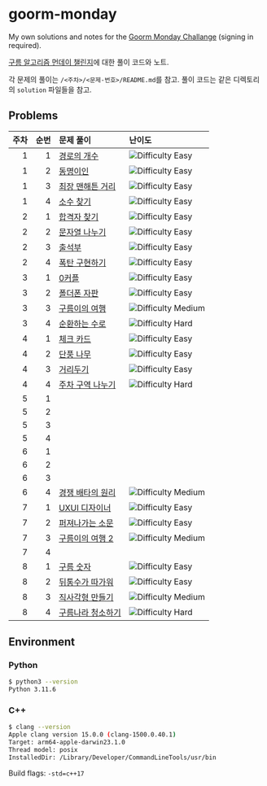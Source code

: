 # goorm-monday

My own solutions and notes for the [Goorm Monday Challange][goorm] (signing in required).

[구름 알고리즘 먼데이 챌린지][goorm]에 대한 풀이 코드와 노트.

[goorm]: https://edu.goorm.io/learn/lecture/33428/%EC%95%8C%EA%B3%A0%EB%A6%AC%EC%A6%98-%EB%A8%BC%EB%8D%B0%EC%9D%B4-%EC%B1%8C%EB%A6%B0%EC%A7%80-%EC%8B%9C%EC%A6%8C1

각 문제의 풀이는 `/<주차>/<문제-번호>/README.md`를 참고.
풀이 코드는 같은 디렉토리의 `solution` 파일들을 참고.



## Problems

| 주차 | 순번 | 문제 풀이 | 난이도 |
| -: | -: | :- | :- |
| 1 | 1 | [경로의 개수][w1-1] | ![Difficulty Easy](https://img.shields.io/badge/Easy-green) |
| 1 | 2 | [동명이인][w1-2] | ![Difficulty Easy](https://img.shields.io/badge/Easy-green) |
| 1 | 3 | [최장 맨해튼 거리][w1-3] | ![Difficulty Easy](https://img.shields.io/badge/Easy-green) |
| 1 | 4 | [소수 찾기][w1-4] | ![Difficulty Easy](https://img.shields.io/badge/Easy-green) |
| 2 | 1 | [합격자 찾기][w2-1] | ![Difficulty Easy](https://img.shields.io/badge/Easy-green) |
| 2 | 2 | [문자열 나누기][w2-2] | ![Difficulty Easy](https://img.shields.io/badge/Easy-green) |
| 2 | 3 | [출석부][w2-3] | ![Difficulty Easy](https://img.shields.io/badge/Easy-green) |
| 2 | 4 | [폭탄 구현하기][w2-4] | ![Difficulty Easy](https://img.shields.io/badge/Easy-green) |
| 3 | 1 | [0커플][w3-1] | ![Difficulty Easy](https://img.shields.io/badge/Easy-green) |
| 3 | 2 | [폴더폰 자판][w3-2] | ![Difficulty Easy](https://img.shields.io/badge/Easy-green) |
| 3 | 3 | [구름이의 여행][w3-3] | ![Difficulty Medium](https://img.shields.io/badge/Medium-yellow) |
| 3 | 4 | [순환하는 수로][w3-4] | ![Difficulty Hard](https://img.shields.io/badge/Hard-red) |
| 4 | 1 | [체크 카드][w4-1] | ![Difficulty Easy](https://img.shields.io/badge/Easy-green) |
| 4 | 2 | [단풍 나무][w4-2] | ![Difficulty Easy](https://img.shields.io/badge/Easy-green) |
| 4 | 3 | [거리두기][w4-3] | ![Difficulty Easy](https://img.shields.io/badge/Easy-green) |
| 4 | 4 | [주차 구역 나누기][w4-4] | ![Difficulty Hard](https://img.shields.io/badge/Hard-red) |
| 5 | 1 | | |
| 5 | 2 | | |
| 5 | 3 | | |
| 5 | 4 | | |
| 6 | 1 | | |
| 6 | 2 | | |
| 6 | 3 | | |
| 6 | 4 | [경쟁 배타의 원리][w6-4] | ![Difficulty Medium](https://img.shields.io/badge/Medium-yellow) |
| 7 | 1 | [UXUI 디자이너][w7-1] | ![Difficulty Easy](https://img.shields.io/badge/Easy-green) |
| 7 | 2 | [퍼져나가는 소문][w7-2] | ![Difficulty Easy](https://img.shields.io/badge/Easy-green) |
| 7 | 3 | [구름이의 여행 2][w7-3] | ![Difficulty Medium](https://img.shields.io/badge/Medium-yellow) |
| 7 | 4 | | |
| 8 | 1 | [구름 숫자][w8-1] | ![Difficulty Easy](https://img.shields.io/badge/Easy-green) |
| 8 | 2 | [뒤통수가 따가워][w8-2] | ![Difficulty Easy](https://img.shields.io/badge/Easy-green) |
| 8 | 3 | [직사각형 만들기][w8-3] | ![Difficulty Medium](https://img.shields.io/badge/Medium-yellow) |
| 8 | 4 | [구름나라 청소하기][w8-4] | ![Difficulty Hard](https://img.shields.io/badge/Hard-red) |

[w1-1]: ./weeks/1/1/README.md
[w1-2]: ./weeks/1/2/README.md
[w1-3]: ./weeks/1/3/README.md
[w1-4]: ./weeks/1/4/README.md
[w2-1]: ./weeks/2/1/README.md
[w2-2]: ./weeks/2/2/README.md
[w2-3]: ./weeks/2/3/README.md
[w2-4]: ./weeks/2/4/README.md
[w3-1]: ./weeks/3/1/README.md
[w3-2]: ./weeks/3/2/README.md
[w3-3]: ./weeks/3/3/README.md
[w3-4]: ./weeks/3/4/README.md
[w4-1]: ./weeks/4/1/README.md
[w4-2]: ./weeks/4/2/README.md
[w4-3]: ./weeks/4/3/README.md
[w4-4]: ./weeks/4/4/README.md
[w6-4]: ./weeks/6/4/README.md
[w7-1]: ./weeks/7/1/README.md
[w7-2]: ./weeks/7/2/README.md
[w7-3]: ./weeks/7/3/README.md
[w8-1]: ./weeks/8/1/README.md
[w8-2]: ./weeks/8/2/README.md
[w8-3]: ./weeks/8/3/README.md
[w8-4]: ./weeks/8/4/README.md



## Environment

### Python

```bash
$ python3 --version
Python 3.11.6
```

### C++

```bash
$ clang --version
Apple clang version 15.0.0 (clang-1500.0.40.1)
Target: arm64-apple-darwin23.1.0
Thread model: posix
InstalledDir: /Library/Developer/CommandLineTools/usr/bin
```

Build flags: `-std=c++17`

